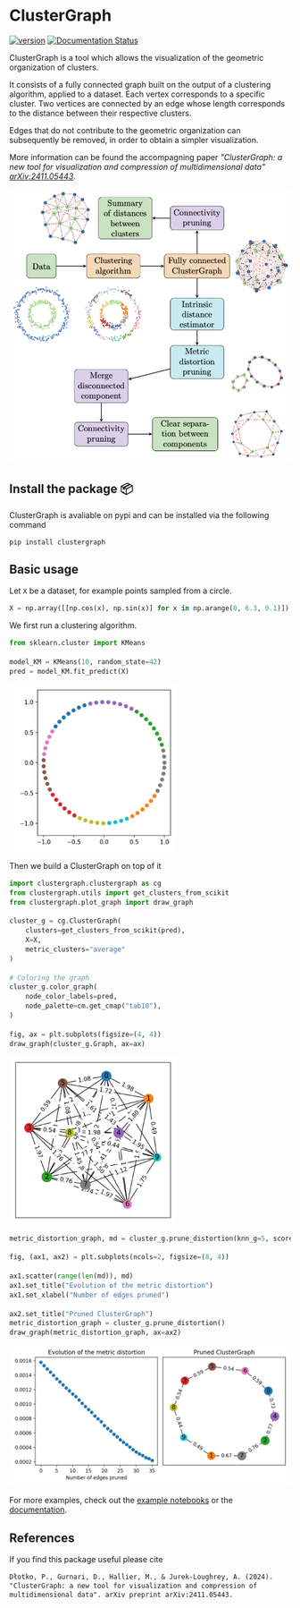 # ClusterGraph

[![version](https://img.shields.io/badge/version-0.3.2-blue)](https://pypi.org/project/clustergraph/)
[![Documentation Status](https://readthedocs.org/projects/clustergraph/badge/?version=latest)](https://clustergraph.readthedocs.io/en/latest/?badge=latest)

ClusterGraph is a tool which allows the visualization of the geometric organization of clusters.

It consists of a fully connected graph built on the output of a clustering algorithm, applied to a dataset. Each vertex corresponds to a specific cluster. 
Two vertices are connected by an edge whose length corresponds to the distance between their respective clusters.  

Edges that do not contribute to the geometric organization can subsequently be removed, in order to obtain a simpler visualization.  

More information can be found the accompagning paper _"ClusterGraph: a new tool for visualization and compression of multidimensional data" [arXiv:2411.05443](https://arxiv.org/abs/2411.05443)_. 


<picture>
  <img alt="ClusterGraph pipeline" src="docs/img/CG_pipeline.png" width="900">
</picture>

## Install the package 📦   
ClusterGraph is avaliable on pypi and can be installed via the following command
```
pip install clustergraph
```

## Basic usage

Let `X` be a dataset, for example points sampled from a circle.
```python
X = np.array([[np.cos(x), np.sin(x)] for x in np.arange(0, 6.3, 0.1)])
```

We first run a clustering algorithm. 

```python
from sklearn.cluster import KMeans

model_KM = KMeans(10, random_state=42)
pred = model_KM.fit_predict(X)
```

<picture>
  <img alt='circle' src="docs/img/circle.png" width="300">
</picture>


Then we build a ClusterGraph on top of it
```python
import clustergraph.clustergraph as cg
from clustergraph.utils import get_clusters_from_scikit
from clustergraph.plot_graph import draw_graph

cluster_g = cg.ClusterGraph(
    clusters=get_clusters_from_scikit(pred), 
    X=X, 
    metric_clusters="average"
)

# Coloring the graph
cluster_g.color_graph(
    node_color_labels=pred,
    node_palette=cm.get_cmap("tab10"),
)

fig, ax = plt.subplots(figsize=(4, 4))
draw_graph(cluster_g.Graph, ax=ax)
```

<picture>
  <img alt='circle full CG' src="docs/img/circle_full_CG.png" width="300">
</picture>


```python
metric_distortion_graph, md = cluster_g.prune_distortion(knn_g=5, score=True)

fig, (ax1, ax2) = plt.subplots(ncols=2, figsize=(8, 4))

ax1.scatter(range(len(md)), md)
ax1.set_title("Evolution of the metric distortion")
ax1.set_xlabel("Number of edges pruned")

ax2.set_title("Pruned ClusterGraph")
metric_distortion_graph = cluster_g.prune_distortion()
draw_graph(metric_distortion_graph, ax=ax2)
```

<picture>
  <img alt='circle pruned CG' src="docs/img/circle_pruned_CG.png" width="600">
</picture>

For more examples, check out the [example notebooks](https://github.com/dioscuri-tda/clustergraph/tree/main/examples) or the [documentation](https://clustergraph.readthedocs.io).


## References
If you find this package useful please cite
```
Dłotko, P., Gurnari, D., Hallier, M., & Jurek-Loughrey, A. (2024). "ClusterGraph: a new tool for visualization and compression of multidimensional data". arXiv preprint arXiv:2411.05443.
```
